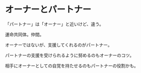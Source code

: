 # オーナーとパートナー

「パートナー」は「オーナー」と近いけど、違う。

運命共同体。仲間。

オーナーではないが、支援してくれるのがパートナー。

パートナーの支援を受けられるように努めるのもオーナーのコツ。

相手にオーナーとしての自覚を持たせるのもパートナーの役割かも。
